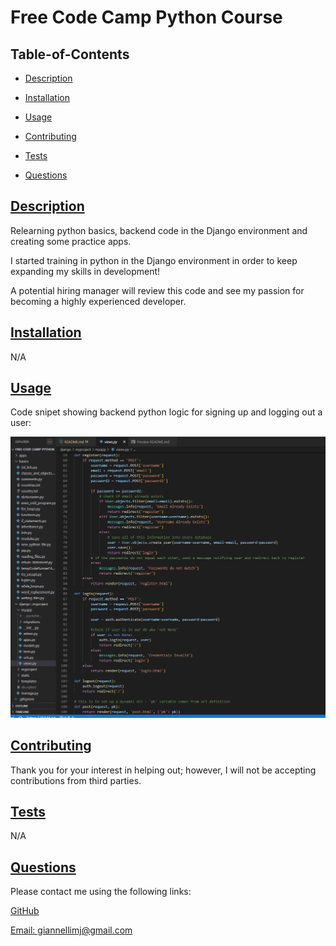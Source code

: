# Free Code Camp Python Course
  
   

  ## Table-of-Contents

  * [Description](#description)
  * [Installation](#installation)
  * [Usage](#usage)
   
  * [Contributing](#contributing)
  * [Tests](#tests)
  * [Questions](#questions)
  
  ## [Description](#table-of-contents)

  Relearning python basics, backend code in the Django environment and creating some practice apps.

  I started training in python in the Django environment in order to keep expanding my skills in development!

  A potential hiring manager will review this code and see my passion for becoming a highly experienced developer. 

  ## [Installation](#table-of-contents)

  N/A

  ## [Usage](#table-of-contents)
  
  Code snipet showing backend python logic for signing up and logging out a user:

  ![Code Snipet](django/myproject/static/assets/img/code-screenshot.png)
   

  ## [Contributing](#table-of-contents)
  
  
  Thank you for your interest in helping out; however, I will not be accepting contributions from third parties.
    

  ## [Tests](#table-of-contents)

  N/A

  ## [Questions](#table-of-contents)

  Please contact me using the following links:

  [GitHub](https://github.com/mjgiannelli)

  [Email: giannellimj@gmail.com](mailto:giannellimj@gmail.com)
